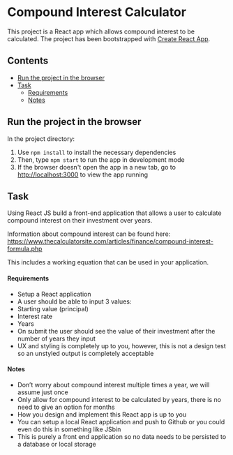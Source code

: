 # Compound Interest Calculator

This project is a React app which allows compound interest to be calculated. The project has been bootstrapped with [Create React App](https://github.com/facebook/create-react-app).

## Contents
* [Run the project in the browser](#run-the-project-in-the-browser)
* [Task](#task)
  * [Requirements](#requirements)
  * [Notes](#notes)



## Run the project in the browser

In the project directory:

1. Use `npm install` to install the necessary dependencies
2. Then, type `npm start` to run the app in development mode
3. If the browser doesn't open the app in a new tab, go to [http://localhost:3000](http://localhost:3000) to view the app running

## Task
Using React JS build a front-end application that allows a user to calculate compound interest on their investment over years.

Information about compound interest can be found here:
https://www.thecalculatorsite.com/articles/finance/compound-interest-formula.php

This includes a working equation that can be used in your application.

#### Requirements

- Setup a React application
- A user should be able to input 3 values:
- Starting value (principal)
- Interest rate
- Years
- On submit the user should see the value of their investment after the number of years
they input
- UX and styling is completely up to you, however, this is not a design test so an
unstyled output is completely acceptable

#### Notes

- Don’t worry about compound interest multiple times a year, we will assume just once
- Only allow for compound interest to be calculated by years, there is no need to give
an option for months
- How you design and implement this React app is up to you
- You can setup a local React application and push to Github or you could even do this
in something like JSbin
- This is purely a front end application so no data needs to be persisted to a database
or local storage